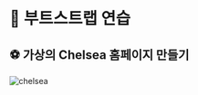 # 🎈 부트스트랩 연습 

## ⚽ 가상의 Chelsea 홈페이지 만들기  
![chelsea](https://user-images.githubusercontent.com/103248831/213612608-8c196741-92fe-469e-b2a0-21999874d0d6.png)
